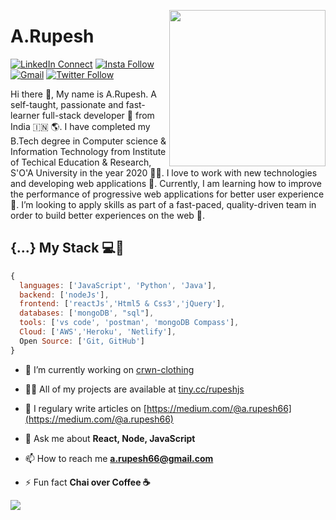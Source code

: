 <!--
### Hi there 👋

**rupesh1310/rupesh1310** is a ✨ _special_ ✨ repository because its `README.md` (this file) appears on your GitHub profile.

Here are some ideas to get you started:

- 🔭 I’m currently working on ...
- 🌱 I’m currently learning ...
- 👯 I’m looking to collaborate on ...
- 🤔 I’m looking for help with ...
- 💬 Ask me about ...
- 📫 How to reach me: ...
- 😄 Pronouns: ...
- ⚡ Fun fact: ...
-->

<a target="_blank" href="https://tiny.cc/rupeshjs"><img width="250" align="right" src="https://user-images.githubusercontent.com/58518192/87162442-bf3e8180-c2e7-11ea-9f2a-53a50306b7ce.gif"></a>

# A.Rupesh

[![LinkedIn Connect](https://img.shields.io/badge/%20-Connect-black?color=14171A&labelColor=212121&logo=linkedin&logoColor=ffcc80)](https://www.linkedin.com/in/rupesh1310/)
[![Insta Follow](https://img.shields.io/badge/%20-Follow-black?color=14171A&labelColor=d81b60&logo=instagram&logoColor=ffffff)](https://www.instagram.com/rupesh.js/)
[![Gmail](https://img.shields.io/badge/%20-Send%20Mail-black?color=14171A&labelColor=ef5350&logo=gmail&logoColor=ffffff)](mailto:a.rupesh13101996@gmail.com?subject=From%20GitHub&cc=a.rupesh66@gmail.com&body=Hi,%20there.%20Found%20you%20from%20GitHub.)
[![Twitter Follow](https://img.shields.io/badge/dynamic/json.svg?color=14171A&labelColor=37474f&logo=twitter&logoColor=4fc3f7&label=&query=%24[0].followers_count&url=https%3A%2F%2Fcdn.syndication.twimg.com%2Fwidgets%2Ffollowbutton%2Finfo.json%3Fscreen_names%3DLakshmanGope&suffix=%20Followers)](https://twitter.com/rupesh_1310)

Hi there 👋, My name is A.Rupesh. A self-taught, passionate and fast-learner full-stack developer 🚀 from India 🇮🇳 🌎. I have completed my B.Tech degree in Computer science & Information Technology from Institute of Techical Education & Research, S'O'A University in the year 2020 👨‍🎓. I love to work with new technologies and developing web applications 🔭. Currently, I am learning how to improve the performance of progressive web applications for better user experience 🌱. I’m looking to apply skills as part of a fast-paced, quality-driven team in order to build better experiences on the web 🚀.



## {...} My Stack 💻🚀

```js
{
  languages: ['JavaScript', 'Python', 'Java'],
  backend: ['nodeJs'],
  frontend: ['reactJs','Html5 & Css3','jQuery'],
  databases: ['mongoDB', "sql"],
  tools: ['vs code', 'postman', 'mongoDB Compass'],
  Cloud: ['AWS','Heroku', 'Netlify'],
  Open Source: ['Git, GitHub']
}
```
- 🔭 I’m currently working on [ crwn-clothing ](https://github.com/rupesh1310/crwn-clothing)

- 👨‍💻 All of my projects are available at [tiny.cc/rupeshjs](tiny.cc/rupeshjs)

- 📝 I regulary write articles on [https://medium.com/@a.rupesh66](https://medium.com/@a.rupesh66)

- 💬 Ask me about **React, Node, JavaScript**

- 📫 How to reach me **a.rupesh66@gmail.com**

- ⚡ Fun fact **Chai over Coffee ☕️**

<img src="https://github-readme-stats.vercel.app/api/?username=rupesh1310&show_icons=true&title_color=fff&icon_color=79ff97&text_color=9f9f9f&bg_color=151515">
